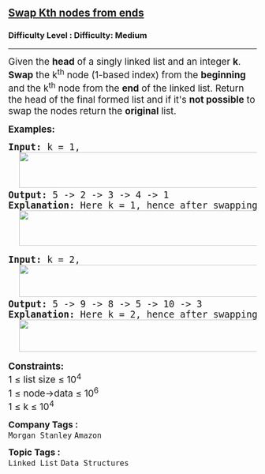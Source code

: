 <h2><a href="https://www.geeksforgeeks.org/problems/swap-kth-node-from-beginning-and-kth-node-from-end-in-a-singly-linked-list/1?_gl=1*pm2oyu*_up*MQ..*_gs*MQ..&gclid=Cj0KCQjwyvfDBhDYARIsAItzbZEUVqAjcnvymEvoGVKyy-AzxWQHIm3YSU8o4k6HrQB4mABTk2El1-kaAsSOEALw_wcB&gbraid=0AAAAAC9yBkDG2XR0ViHst6xOZZ5uidrTw">Swap Kth nodes from ends</a></h2><h3>Difficulty Level : Difficulty: Medium</h3><hr><div class="problems_problem_content__Xm_eO"><p><span style="font-size: 14pt;">Given the <strong>head</strong> of a singly linked list and an integer <strong>k</strong>. <strong>Swap</strong> the k<sup>th</sup> node (1-based index) from the <strong>beginning</strong> and the k<sup>th</sup> node from the <strong>end</strong> of the linked list. Return the head of the final formed list and if it's <strong>not possible</strong> to swap the nodes return the <strong>original</strong> list.</span></p>
<p><span style="font-size: 14pt;"><strong>Examples:</strong></span></p>
<pre><span style="font-size: 14pt;"><strong>Input: </strong>k = 1,<br>  <img src="https://media.geeksforgeeks.org/img-practice/prod/addEditProblem/701070/Web/Other/blobid0_1755953423.webp" width="542" height="72"><br><strong>Output: </strong>5 -&gt; 2 -&gt; 3 -&gt; 4 -&gt; 1<strong>
Explanation: </strong>Here k = 1, hence after swapping the 1st node from the beginning and end the new list will be 5 -&gt; 2 -&gt; 3 -&gt; 4 -&gt; 1.<br>  <img src="https://media.geeksforgeeks.org/img-practice/prod/addEditProblem/701070/Web/Other/blobid1_1755953433.webp" width="541" height="71"><br></span></pre>
<pre><span style="font-size: 14pt;"><strong style="font-size: 14pt;">Input: </strong><span style="font-size: 14pt;">k = 2,<br></span><strong style="font-size: 14pt;">  <img src="https://media.geeksforgeeks.org/img-practice/prod/addEditProblem/701070/Web/Other/blobid2_1755953453.webp" width="564" height="65"><br></strong><strong style="font-size: 14pt;">Output: </strong><span style="font-size: 14pt;">5 -&gt; 9 -&gt; 8 -&gt; 5 -&gt; 10 -&gt; 3</span><strong style="font-size: 14pt;">
Explanation: </strong><span style="font-size: 18.6667px;">Here k = 2, hence after swapping the 2nd node from the beginning and end the new list will be 5 -&gt; 9 -&gt; 8 -&gt; 5 -&gt; 10 -&gt; 3.</span><span style="font-size: 14pt;"><br>  <img src="https://media.geeksforgeeks.org/img-practice/prod/addEditProblem/701070/Web/Other/blobid3_1755953462.webp" width="564" height="65"><br></span></span></pre>
<p><span style="font-size: 14pt;"><strong>Constraints:</strong></span><br><span style="font-size: 14pt;"><span style="font-size: 14pt;">1 ≤ list size ≤ 10</span><sup>4<br></sup></span><span style="font-size: 14pt;"><span style="font-size: 18.6667px;">1 ≤ node-&gt;data ≤ 10<sup>6<br></sup></span></span><span style="font-size: 14pt;">1 ≤ k ≤ 10<sup>4</sup></span></p></div><p><span style=font-size:18px><strong>Company Tags : </strong><br><code>Morgan Stanley</code>&nbsp;<code>Amazon</code>&nbsp;<br><p><span style=font-size:18px><strong>Topic Tags : </strong><br><code>Linked List</code>&nbsp;<code>Data Structures</code>&nbsp;